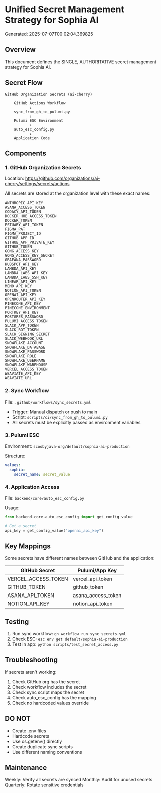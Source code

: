 # Unified Secret Management Strategy for Sophia AI

Generated: 2025-07-07T00:02:04.369825

## Overview

This document defines the SINGLE, AUTHORITATIVE secret management strategy for Sophia AI.

## Secret Flow

```
GitHub Organization Secrets (ai-cherry)
           ↓
    GitHub Actions Workflow
           ↓
    sync_from_gh_to_pulumi.py
           ↓
    Pulumi ESC Environment
           ↓
    auto_esc_config.py
           ↓
    Application Code
```

## Components

### 1. GitHub Organization Secrets

Location: https://github.com/organizations/ai-cherry/settings/secrets/actions

All secrets are stored at the organization level with these exact names:

```
ANTHROPIC_API_KEY
ASANA_ACCESS_TOKEN
CODACY_API_TOKEN
DOCKER_HUB_ACCESS_TOKEN
DOCKER_TOKEN
ESTUARY_API_TOKEN
FIGMA_PAT
FIGMA_PROJECT_ID
GITHUB_APP_ID
GITHUB_APP_PRIVATE_KEY
GITHUB_TOKEN
GONG_ACCESS_KEY
GONG_ACCESS_KEY_SECRET
GRAFANA_PASSWORD
HUBSPOT_API_KEY
LAMBDA_API_KEY
LAMBDA_LABS_API_KEY
LAMBDA_LABS_SSH_KEY
LINEAR_API_KEY
MEM0_API_KEY
NOTION_API_TOKEN
OPENAI_API_KEY
OPENROUTER_API_KEY
PINECONE_API_KEY
PINECONE_ENVIRONMENT
PORTKEY_API_KEY
POSTGRES_PASSWORD
PULUMI_ACCESS_TOKEN
SLACK_APP_TOKEN
SLACK_BOT_TOKEN
SLACK_SIGNING_SECRET
SLACK_WEBHOOK_URL
SNOWFLAKE_ACCOUNT
SNOWFLAKE_DATABASE
SNOWFLAKE_PASSWORD
SNOWFLAKE_ROLE
SNOWFLAKE_USERNAME
SNOWFLAKE_WAREHOUSE
VERCEL_ACCESS_TOKEN
WEAVIATE_API_KEY
WEAVIATE_URL
```

### 2. Sync Workflow

File: `.github/workflows/sync_secrets.yml`

- Trigger: Manual dispatch or push to main
- Script: `scripts/ci/sync_from_gh_to_pulumi.py`
- All secrets must be explicitly passed as environment variables

### 3. Pulumi ESC

Environment: `scoobyjava-org/default/sophia-ai-production`

Structure:
```yaml
values:
  sophia:
    secret_name: secret_value
```

### 4. Application Access

File: `backend/core/auto_esc_config.py`

Usage:
```python
from backend.core.auto_esc_config import get_config_value

# Get a secret
api_key = get_config_value("openai_api_key")
```

## Key Mappings

Some secrets have different names between GitHub and the application:

| GitHub Secret | Pulumi/App Key |
|--------------|----------------|
| VERCEL_ACCESS_TOKEN | vercel_api_token |
| GITHUB_TOKEN | github_token |
| ASANA_API_TOKEN | asana_access_token |
| NOTION_API_KEY | notion_api_token |

## Testing

1. Run sync workflow: `gh workflow run sync_secrets.yml`
2. Check ESC: `esc env get default/sophia-ai-production`
3. Test in app: `python scripts/test_secret_access.py`

## Troubleshooting

If secrets aren't working:

1. Check GitHub org has the secret
2. Check workflow includes the secret
3. Check sync script maps the secret
4. Check auto_esc_config has the mapping
5. Check no hardcoded values override

## DO NOT

- Create .env files
- Hardcode secrets
- Use os.getenv() directly
- Create duplicate sync scripts
- Use different naming conventions

## Maintenance

Weekly: Verify all secrets are synced
Monthly: Audit for unused secrets
Quarterly: Rotate sensitive credentials
